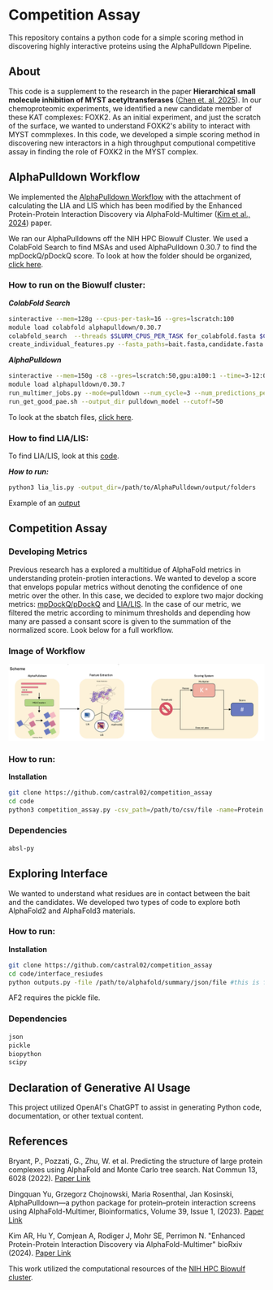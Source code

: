 # Competition Assay
This repository contains a python code for a simple scoring method in discovering highly interactive proteins using the AlphaPulldown Pipeline. 

## About
This code is a supplement to the research in the paper **Hierarchical small molecule inhibition of MYST acetyltransferases** ([Chen et. al, 2025]()). In our chemoproteomic experiments, we identified a new candidate member of these KAT complexes: FOXK2. As an initial experiment, and just the scratch of the surface, we wanted to understand FOXK2's ability to interact with MYST commplexes. In this code, we developed a simple scoring method in discovering new interactors in a high throughput computional competitive assay in finding the role of FOXK2 in the MYST complex. 

## AlphaPulldown Workflow
We implemented the [AlphaPulldown Workflow](https://academic.oup.com/bioinformatics/article/39/1/btac749/6839971) with the attachment of calculating the LIA and LIS which has been modified by the Enhanced Protein-Protein Interaction Discovery via AlphaFold-Multimer ([Kim et al., 2024](https://www.biorxiv.org/content/10.1101/2024.02.19.580970v1)) paper. 

We ran our AlphaPulldowns off the NIH HPC Biowulf Cluster. We used a ColabFold Search to find MSAs and used AlphaPulldown 0.30.7 to find the mpDockQ/pDockQ score. To look at how the folder should be organized, [click here](alphapulldown_materials/FOXK2_ex).

### How to run on the Biowulf cluster:

***ColabFold Search***
```bash
sinteractive --mem=128g --cpus-per-task=16 --gres=lscratch:100
module load colabfold alphapulldown/0.30.7
colabfold_search  --threads $SLURM_CPUS_PER_TASK for_colabfold.fasta $COLABFOLD_DB pulldown_cf_msas
create_individual_features.py --fasta_paths=bait.fasta,candidate.fasta --output_dir=pulldown_cf_msas --use_precomputed_msas=True --max_template_date=2023-01-01 --use_mmseqs2=True –skip_existing=True
```


***AlphaPulldown***
```bash
sinteractive --mem=150g -c8 --gres=lscratch:50,gpu:a100:1 --time=3-12:00:00
module load alphapulldown/0.30.7
run_multimer_jobs.py --mode=pulldown --num_cycle=3 --num_predictions_per_model=1 --output_path=pulldown_model --protein_lists=candidate.txt,bait.txt --monomer_objects_dir=pulldown_cf_msas
run_get_good_pae.sh --output_dir pulldown_model --cutoff=50
```

To look at the sbatch files, [click here](alphapulldown_materials/sbatch_ex).

### How to find LIA/LIS:
To find LIA/LIS, look at this [code](https://github.com/castral02/frag_af/blob/main/pipeline/lia_lis.py).

***How to run:***
```bash
python3 lia_lis.py -output_dir=/path/to/AlphaPulldown/output/folders
```

Example of an [output](alphapulldown_materials/alphapulldown_output.csv)

## Competition Assay 

### Developing Metrics
Previous research has a explored a multitidue of AlphaFold metrics in understanding protein-protien interactions. We wanted to develop a score that envelops popular metrics without denoting the confidence of one metric over the other. In this case, we decided to explore two major docking metrics: [mpDockQ/pDockQ](https://www.nature.com/articles/s41467-022-33729-4) and [LIA/LIS](https://www.biorxiv.org/content/10.1101/2024.02.19.580970v1). In the case of our metric, we filtered the metric according to minimum thresholds and depending how many are passed a consant score is given to the summation of the normalized score. Look below for a full workflow.

### Image of Workflow
![Alt Text](images/scheme.png)

### How to run: 
**Installation**

```bash
git clone https://github.com/castral02/competition_assay
cd code
python3 competition_assay.py -csv_path=/path/to/csv/file -name=Protein
```

### Dependencies 
```bash
absl-py
```

## Exploring Interface 
We wanted to understand what residues are in contact between the bait and the candidates. We developed two types of code to explore both AlphaFold2 and AlphaFold3 materials. 

### How to run: 
**Installation**

```bash
git clone https://github.com/castral02/competition_assay
cd code/interface_resiudes
python outputs.py -file /path/to/alphafold/summary/json/file #this is for AF3
```

AF2 requires the pickle file. 

### Dependencies 
```bash
json
pickle
biopython
scipy
```

## Declaration of Generative AI Usage
This project utilized OpenAI's ChatGPT to assist in generating Python code, documentation, or other textual content.

## References
Bryant, P., Pozzati, G., Zhu, W. et al. Predicting the structure of large protein complexes using AlphaFold and Monte Carlo tree search. Nat Commun 13, 6028 (2022). [Paper Link](https://doi.org/10.1038/s41467-022-33729-4)

Dingquan Yu, Grzegorz Chojnowski, Maria Rosenthal, Jan Kosinski, AlphaPulldown—a python package for protein–protein interaction screens using AlphaFold-Multimer, Bioinformatics, Volume 39, Issue 1, (2023). [Paper Link](https://doi.org/10.1093/bioinformatics/btac749)

Kim AR, Hu Y, Comjean A, Rodiger J, Mohr SE, Perrimon N. "Enhanced Protein-Protein Interaction Discovery via AlphaFold-Multimer" bioRxiv (2024). [Paper Link](https://www.biorxiv.org/content/10.1101/2024.02.19.580970v1)

This work utilized the computational resources of the [NIH HPC Biowulf cluster](https://hpc.nih.gov).
